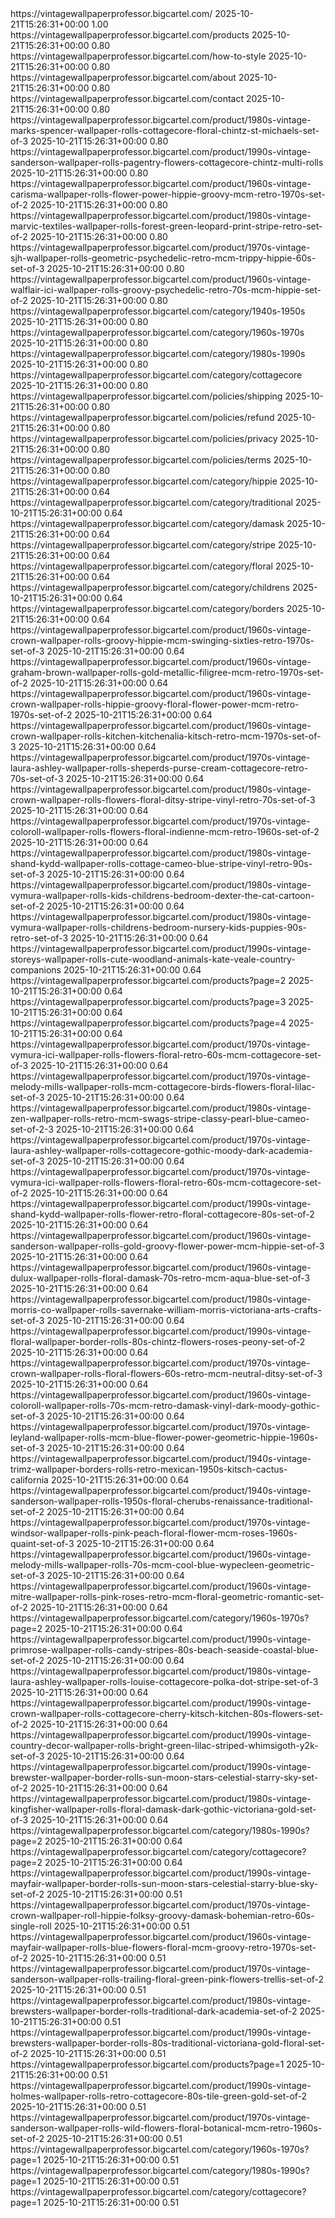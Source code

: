<urlset xmlns="http://www.sitemaps.org/schemas/sitemap/0.9" xmlns:xsi="http://www.w3.org/2001/XMLSchema-instance" xsi:schemaLocation="http://www.sitemaps.org/schemas/sitemap/0.9 http://www.sitemaps.org/schemas/sitemap/0.9/sitemap.xsd">
<!--  created with Free Online Sitemap Generator www.xml-sitemaps.com  -->
<url>
<loc>https://vintagewallpaperprofessor.bigcartel.com/</loc>
<lastmod>2025-10-21T15:26:31+00:00</lastmod>
<priority>1.00</priority>
</url>
<url>
<loc>https://vintagewallpaperprofessor.bigcartel.com/products</loc>
<lastmod>2025-10-21T15:26:31+00:00</lastmod>
<priority>0.80</priority>
</url>
<url>
<loc>https://vintagewallpaperprofessor.bigcartel.com/how-to-style</loc>
<lastmod>2025-10-21T15:26:31+00:00</lastmod>
<priority>0.80</priority>
</url>
<url>
<loc>https://vintagewallpaperprofessor.bigcartel.com/about</loc>
<lastmod>2025-10-21T15:26:31+00:00</lastmod>
<priority>0.80</priority>
</url>
<url>
<loc>https://vintagewallpaperprofessor.bigcartel.com/contact</loc>
<lastmod>2025-10-21T15:26:31+00:00</lastmod>
<priority>0.80</priority>
</url>
<url>
<loc>https://vintagewallpaperprofessor.bigcartel.com/product/1980s-vintage-marks-spencer-wallpaper-rolls-cottagecore-floral-chintz-st-michaels-set-of-3</loc>
<lastmod>2025-10-21T15:26:31+00:00</lastmod>
<priority>0.80</priority>
</url>
<url>
<loc>https://vintagewallpaperprofessor.bigcartel.com/product/1990s-vintage-sanderson-wallpaper-rolls-pagentry-flowers-cottagecore-chintz-multi-rolls</loc>
<lastmod>2025-10-21T15:26:31+00:00</lastmod>
<priority>0.80</priority>
</url>
<url>
<loc>https://vintagewallpaperprofessor.bigcartel.com/product/1960s-vintage-carisma-wallpaper-rolls-flower-power-hippie-groovy-mcm-retro-1970s-set-of-2</loc>
<lastmod>2025-10-21T15:26:31+00:00</lastmod>
<priority>0.80</priority>
</url>
<url>
<loc>https://vintagewallpaperprofessor.bigcartel.com/product/1980s-vintage-marvic-textiles-wallpaper-rolls-forest-green-leopard-print-stripe-retro-set-of-2</loc>
<lastmod>2025-10-21T15:26:31+00:00</lastmod>
<priority>0.80</priority>
</url>
<url>
<loc>https://vintagewallpaperprofessor.bigcartel.com/product/1970s-vintage-sjh-wallpaper-rolls-geometric-psychedelic-retro-mcm-trippy-hippie-60s-set-of-3</loc>
<lastmod>2025-10-21T15:26:31+00:00</lastmod>
<priority>0.80</priority>
</url>
<url>
<loc>https://vintagewallpaperprofessor.bigcartel.com/product/1960s-vintage-walflair-ici-wallpaper-rolls-groovy-psychedelic-retro-70s-mcm-hippie-set-of-2</loc>
<lastmod>2025-10-21T15:26:31+00:00</lastmod>
<priority>0.80</priority>
</url>
<url>
<loc>https://vintagewallpaperprofessor.bigcartel.com/category/1940s-1950s</loc>
<lastmod>2025-10-21T15:26:31+00:00</lastmod>
<priority>0.80</priority>
</url>
<url>
<loc>https://vintagewallpaperprofessor.bigcartel.com/category/1960s-1970s</loc>
<lastmod>2025-10-21T15:26:31+00:00</lastmod>
<priority>0.80</priority>
</url>
<url>
<loc>https://vintagewallpaperprofessor.bigcartel.com/category/1980s-1990s</loc>
<lastmod>2025-10-21T15:26:31+00:00</lastmod>
<priority>0.80</priority>
</url>
<url>
<loc>https://vintagewallpaperprofessor.bigcartel.com/category/cottagecore</loc>
<lastmod>2025-10-21T15:26:31+00:00</lastmod>
<priority>0.80</priority>
</url>
<url>
<loc>https://vintagewallpaperprofessor.bigcartel.com/policies/shipping</loc>
<lastmod>2025-10-21T15:26:31+00:00</lastmod>
<priority>0.80</priority>
</url>
<url>
<loc>https://vintagewallpaperprofessor.bigcartel.com/policies/refund</loc>
<lastmod>2025-10-21T15:26:31+00:00</lastmod>
<priority>0.80</priority>
</url>
<url>
<loc>https://vintagewallpaperprofessor.bigcartel.com/policies/privacy</loc>
<lastmod>2025-10-21T15:26:31+00:00</lastmod>
<priority>0.80</priority>
</url>
<url>
<loc>https://vintagewallpaperprofessor.bigcartel.com/policies/terms</loc>
<lastmod>2025-10-21T15:26:31+00:00</lastmod>
<priority>0.80</priority>
</url>
<url>
<loc>https://vintagewallpaperprofessor.bigcartel.com/category/hippie</loc>
<lastmod>2025-10-21T15:26:31+00:00</lastmod>
<priority>0.64</priority>
</url>
<url>
<loc>https://vintagewallpaperprofessor.bigcartel.com/category/traditional</loc>
<lastmod>2025-10-21T15:26:31+00:00</lastmod>
<priority>0.64</priority>
</url>
<url>
<loc>https://vintagewallpaperprofessor.bigcartel.com/category/damask</loc>
<lastmod>2025-10-21T15:26:31+00:00</lastmod>
<priority>0.64</priority>
</url>
<url>
<loc>https://vintagewallpaperprofessor.bigcartel.com/category/stripe</loc>
<lastmod>2025-10-21T15:26:31+00:00</lastmod>
<priority>0.64</priority>
</url>
<url>
<loc>https://vintagewallpaperprofessor.bigcartel.com/category/floral</loc>
<lastmod>2025-10-21T15:26:31+00:00</lastmod>
<priority>0.64</priority>
</url>
<url>
<loc>https://vintagewallpaperprofessor.bigcartel.com/category/childrens</loc>
<lastmod>2025-10-21T15:26:31+00:00</lastmod>
<priority>0.64</priority>
</url>
<url>
<loc>https://vintagewallpaperprofessor.bigcartel.com/category/borders</loc>
<lastmod>2025-10-21T15:26:31+00:00</lastmod>
<priority>0.64</priority>
</url>
<url>
<loc>https://vintagewallpaperprofessor.bigcartel.com/product/1960s-vintage-crown-wallpaper-rolls-groovy-hippie-mcm-swinging-sixties-retro-1970s-set-of-3</loc>
<lastmod>2025-10-21T15:26:31+00:00</lastmod>
<priority>0.64</priority>
</url>
<url>
<loc>https://vintagewallpaperprofessor.bigcartel.com/product/1960s-vintage-graham-brown-wallpaper-rolls-gold-metallic-filigree-mcm-retro-1970s-set-of-2</loc>
<lastmod>2025-10-21T15:26:31+00:00</lastmod>
<priority>0.64</priority>
</url>
<url>
<loc>https://vintagewallpaperprofessor.bigcartel.com/product/1960s-vintage-crown-wallpaper-rolls-hippie-groovy-floral-flower-power-mcm-retro-1970s-set-of-2</loc>
<lastmod>2025-10-21T15:26:31+00:00</lastmod>
<priority>0.64</priority>
</url>
<url>
<loc>https://vintagewallpaperprofessor.bigcartel.com/product/1960s-vintage-crown-wallpaper-rolls-kitchen-kitchenalia-kitsch-retro-mcm-1970s-set-of-3</loc>
<lastmod>2025-10-21T15:26:31+00:00</lastmod>
<priority>0.64</priority>
</url>
<url>
<loc>https://vintagewallpaperprofessor.bigcartel.com/product/1970s-vintage-laura-ashley-wallpaper-rolls-sheperds-purse-cream-cottagecore-retro-70s-set-of-3</loc>
<lastmod>2025-10-21T15:26:31+00:00</lastmod>
<priority>0.64</priority>
</url>
<url>
<loc>https://vintagewallpaperprofessor.bigcartel.com/product/1980s-vintage-crown-wallpaper-rolls-flowers-floral-ditsy-stripe-vinyl-retro-70s-set-of-3</loc>
<lastmod>2025-10-21T15:26:31+00:00</lastmod>
<priority>0.64</priority>
</url>
<url>
<loc>https://vintagewallpaperprofessor.bigcartel.com/product/1970s-vintage-coloroll-wallpaper-rolls-flowers-floral-indienne-mcm-retro-1960s-set-of-2</loc>
<lastmod>2025-10-21T15:26:31+00:00</lastmod>
<priority>0.64</priority>
</url>
<url>
<loc>https://vintagewallpaperprofessor.bigcartel.com/product/1980s-vintage-shand-kydd-wallpaper-rolls-cottage-cameo-blue-stripe-vinyl-retro-90s-set-of-3</loc>
<lastmod>2025-10-21T15:26:31+00:00</lastmod>
<priority>0.64</priority>
</url>
<url>
<loc>https://vintagewallpaperprofessor.bigcartel.com/product/1980s-vintage-vymura-wallpaper-rolls-kids-childrens-bedroom-dexter-the-cat-cartoon-set-of-2</loc>
<lastmod>2025-10-21T15:26:31+00:00</lastmod>
<priority>0.64</priority>
</url>
<url>
<loc>https://vintagewallpaperprofessor.bigcartel.com/product/1980s-vintage-vymura-wallpaper-rolls-childrens-bedroom-nursery-kids-puppies-90s-retro-set-of-3</loc>
<lastmod>2025-10-21T15:26:31+00:00</lastmod>
<priority>0.64</priority>
</url>
<url>
<loc>https://vintagewallpaperprofessor.bigcartel.com/product/1990s-vintage-storeys-wallpaper-rolls-cute-woodland-animals-kate-veale-country-companions</loc>
<lastmod>2025-10-21T15:26:31+00:00</lastmod>
<priority>0.64</priority>
</url>
<url>
<loc>https://vintagewallpaperprofessor.bigcartel.com/products?page=2</loc>
<lastmod>2025-10-21T15:26:31+00:00</lastmod>
<priority>0.64</priority>
</url>
<url>
<loc>https://vintagewallpaperprofessor.bigcartel.com/products?page=3</loc>
<lastmod>2025-10-21T15:26:31+00:00</lastmod>
<priority>0.64</priority>
</url>
<url>
<loc>https://vintagewallpaperprofessor.bigcartel.com/products?page=4</loc>
<lastmod>2025-10-21T15:26:31+00:00</lastmod>
<priority>0.64</priority>
</url>
<url>
<loc>https://vintagewallpaperprofessor.bigcartel.com/product/1970s-vintage-vymura-ici-wallpaper-rolls-flowers-floral-retro-60s-mcm-cottagecore-set-of-3</loc>
<lastmod>2025-10-21T15:26:31+00:00</lastmod>
<priority>0.64</priority>
</url>
<url>
<loc>https://vintagewallpaperprofessor.bigcartel.com/product/1970s-vintage-melody-mills-wallpaper-rolls-mcm-cottagecore-birds-flowers-floral-lilac-set-of-3</loc>
<lastmod>2025-10-21T15:26:31+00:00</lastmod>
<priority>0.64</priority>
</url>
<url>
<loc>https://vintagewallpaperprofessor.bigcartel.com/product/1980s-vintage-zen-wallpaper-rolls-retro-mcm-swags-stripe-classy-pearl-blue-cameo-set-of-2-3</loc>
<lastmod>2025-10-21T15:26:31+00:00</lastmod>
<priority>0.64</priority>
</url>
<url>
<loc>https://vintagewallpaperprofessor.bigcartel.com/product/1970s-vintage-laura-ashley-wallpaper-rolls-cottagecore-gothic-moody-dark-academia-set-of-3</loc>
<lastmod>2025-10-21T15:26:31+00:00</lastmod>
<priority>0.64</priority>
</url>
<url>
<loc>https://vintagewallpaperprofessor.bigcartel.com/product/1970s-vintage-vymura-ici-wallpaper-rolls-flowers-floral-retro-60s-mcm-cottagecore-set-of-2</loc>
<lastmod>2025-10-21T15:26:31+00:00</lastmod>
<priority>0.64</priority>
</url>
<url>
<loc>https://vintagewallpaperprofessor.bigcartel.com/product/1990s-vintage-shand-kydd-wallpaper-rolls-flower-retro-floral-cottagecore-80s-set-of-2</loc>
<lastmod>2025-10-21T15:26:31+00:00</lastmod>
<priority>0.64</priority>
</url>
<url>
<loc>https://vintagewallpaperprofessor.bigcartel.com/product/1960s-vintage-sanderson-wallpaper-rolls-gold-groovy-flower-power-mcm-hippie-set-of-3</loc>
<lastmod>2025-10-21T15:26:31+00:00</lastmod>
<priority>0.64</priority>
</url>
<url>
<loc>https://vintagewallpaperprofessor.bigcartel.com/product/1960s-vintage-dulux-wallpaper-rolls-floral-damask-70s-retro-mcm-aqua-blue-set-of-3</loc>
<lastmod>2025-10-21T15:26:31+00:00</lastmod>
<priority>0.64</priority>
</url>
<url>
<loc>https://vintagewallpaperprofessor.bigcartel.com/product/1980s-vintage-morris-co-wallpaper-rolls-savernake-william-morris-victoriana-arts-crafts-set-of-3</loc>
<lastmod>2025-10-21T15:26:31+00:00</lastmod>
<priority>0.64</priority>
</url>
<url>
<loc>https://vintagewallpaperprofessor.bigcartel.com/product/1990s-vintage-floral-wallpaper-border-rolls-80s-chintz-flowers-roses-peony-set-of-2</loc>
<lastmod>2025-10-21T15:26:31+00:00</lastmod>
<priority>0.64</priority>
</url>
<url>
<loc>https://vintagewallpaperprofessor.bigcartel.com/product/1970s-vintage-crown-wallpaper-rolls-floral-flowers-60s-retro-mcm-neutral-ditsy-set-of-3</loc>
<lastmod>2025-10-21T15:26:31+00:00</lastmod>
<priority>0.64</priority>
</url>
<url>
<loc>https://vintagewallpaperprofessor.bigcartel.com/product/1960s-vintage-coloroll-wallpaper-rolls-70s-mcm-retro-damask-vinyl-dark-moody-gothic-set-of-3</loc>
<lastmod>2025-10-21T15:26:31+00:00</lastmod>
<priority>0.64</priority>
</url>
<url>
<loc>https://vintagewallpaperprofessor.bigcartel.com/product/1970s-vintage-leyland-wallpaper-rolls-mcm-blue-flower-power-geometric-hippie-1960s-set-of-3</loc>
<lastmod>2025-10-21T15:26:31+00:00</lastmod>
<priority>0.64</priority>
</url>
<url>
<loc>https://vintagewallpaperprofessor.bigcartel.com/product/1940s-vintage-trimz-wallpaper-borders-rolls-retro-mexican-1950s-kitsch-cactus-california</loc>
<lastmod>2025-10-21T15:26:31+00:00</lastmod>
<priority>0.64</priority>
</url>
<url>
<loc>https://vintagewallpaperprofessor.bigcartel.com/product/1940s-vintage-sanderson-wallpaper-rolls-1950s-floral-cherubs-renaissance-traditional-set-of-2</loc>
<lastmod>2025-10-21T15:26:31+00:00</lastmod>
<priority>0.64</priority>
</url>
<url>
<loc>https://vintagewallpaperprofessor.bigcartel.com/product/1970s-vintage-windsor-wallpaper-rolls-pink-peach-floral-flower-mcm-roses-1960s-quaint-set-of-3</loc>
<lastmod>2025-10-21T15:26:31+00:00</lastmod>
<priority>0.64</priority>
</url>
<url>
<loc>https://vintagewallpaperprofessor.bigcartel.com/product/1960s-vintage-melody-mills-wallpaper-rolls-70s-mcm-cool-blue-wypecleen-geometric-set-of-3</loc>
<lastmod>2025-10-21T15:26:31+00:00</lastmod>
<priority>0.64</priority>
</url>
<url>
<loc>https://vintagewallpaperprofessor.bigcartel.com/product/1960s-vintage-mitre-wallpaper-rolls-pink-roses-retro-mcm-floral-geometric-romantic-set-of-2</loc>
<lastmod>2025-10-21T15:26:31+00:00</lastmod>
<priority>0.64</priority>
</url>
<url>
<loc>https://vintagewallpaperprofessor.bigcartel.com/category/1960s-1970s?page=2</loc>
<lastmod>2025-10-21T15:26:31+00:00</lastmod>
<priority>0.64</priority>
</url>
<url>
<loc>https://vintagewallpaperprofessor.bigcartel.com/product/1990s-vintage-primrose-wallpaper-rolls-candy-stripes-80s-beach-seaside-coastal-blue-set-of-2</loc>
<lastmod>2025-10-21T15:26:31+00:00</lastmod>
<priority>0.64</priority>
</url>
<url>
<loc>https://vintagewallpaperprofessor.bigcartel.com/product/1980s-vintage-laura-ashley-wallpaper-rolls-louise-cottagecore-polka-dot-stripe-set-of-3</loc>
<lastmod>2025-10-21T15:26:31+00:00</lastmod>
<priority>0.64</priority>
</url>
<url>
<loc>https://vintagewallpaperprofessor.bigcartel.com/product/1990s-vintage-crown-wallpaper-rolls-cottagecore-cherry-kitsch-kitchen-80s-flowers-set-of-2</loc>
<lastmod>2025-10-21T15:26:31+00:00</lastmod>
<priority>0.64</priority>
</url>
<url>
<loc>https://vintagewallpaperprofessor.bigcartel.com/product/1990s-vintage-country-decor-wallpaper-rolls-bright-green-lilac-striped-whimsigoth-y2k-set-of-3</loc>
<lastmod>2025-10-21T15:26:31+00:00</lastmod>
<priority>0.64</priority>
</url>
<url>
<loc>https://vintagewallpaperprofessor.bigcartel.com/product/1990s-vintage-brewster-wallpaper-border-rolls-sun-moon-stars-celestial-starry-sky-set-of-2</loc>
<lastmod>2025-10-21T15:26:31+00:00</lastmod>
<priority>0.64</priority>
</url>
<url>
<loc>https://vintagewallpaperprofessor.bigcartel.com/product/1980s-vintage-kingfisher-wallpaper-rolls-floral-damask-dark-gothic-victoriana-gold-set-of-3</loc>
<lastmod>2025-10-21T15:26:31+00:00</lastmod>
<priority>0.64</priority>
</url>
<url>
<loc>https://vintagewallpaperprofessor.bigcartel.com/category/1980s-1990s?page=2</loc>
<lastmod>2025-10-21T15:26:31+00:00</lastmod>
<priority>0.64</priority>
</url>
<url>
<loc>https://vintagewallpaperprofessor.bigcartel.com/category/cottagecore?page=2</loc>
<lastmod>2025-10-21T15:26:31+00:00</lastmod>
<priority>0.64</priority>
</url>
<url>
<loc>https://vintagewallpaperprofessor.bigcartel.com/product/1990s-vintage-mayfair-wallpaper-border-rolls-sun-moon-stars-celestial-starry-blue-sky-set-of-2</loc>
<lastmod>2025-10-21T15:26:31+00:00</lastmod>
<priority>0.51</priority>
</url>
<url>
<loc>https://vintagewallpaperprofessor.bigcartel.com/product/1970s-vintage-crown-wallpaper-roll-hippie-folksy-groovy-damask-bohemian-retro-60s-single-roll</loc>
<lastmod>2025-10-21T15:26:31+00:00</lastmod>
<priority>0.51</priority>
</url>
<url>
<loc>https://vintagewallpaperprofessor.bigcartel.com/product/1960s-vintage-mayfair-wallpaper-rolls-blue-flowers-floral-mcm-groovy-retro-1970s-set-of-2</loc>
<lastmod>2025-10-21T15:26:31+00:00</lastmod>
<priority>0.51</priority>
</url>
<url>
<loc>https://vintagewallpaperprofessor.bigcartel.com/product/1970s-vintage-sanderson-wallpaper-rolls-trailing-floral-green-pink-flowers-trellis-set-of-2</loc>
<lastmod>2025-10-21T15:26:31+00:00</lastmod>
<priority>0.51</priority>
</url>
<url>
<loc>https://vintagewallpaperprofessor.bigcartel.com/product/1980s-vintage-brewsters-wallpaper-border-rolls-traditional-dark-academia-set-of-2</loc>
<lastmod>2025-10-21T15:26:31+00:00</lastmod>
<priority>0.51</priority>
</url>
<url>
<loc>https://vintagewallpaperprofessor.bigcartel.com/product/1990s-vintage-brewsters-wallpaper-border-rolls-80s-traditional-victoriana-gold-floral-set-of-2</loc>
<lastmod>2025-10-21T15:26:31+00:00</lastmod>
<priority>0.51</priority>
</url>
<url>
<loc>https://vintagewallpaperprofessor.bigcartel.com/products?page=1</loc>
<lastmod>2025-10-21T15:26:31+00:00</lastmod>
<priority>0.51</priority>
</url>
<url>
<loc>https://vintagewallpaperprofessor.bigcartel.com/product/1990s-vintage-holmes-wallpaper-rolls-retro-cottagecore-80s-tile-green-gold-set-of-2</loc>
<lastmod>2025-10-21T15:26:31+00:00</lastmod>
<priority>0.51</priority>
</url>
<url>
<loc>https://vintagewallpaperprofessor.bigcartel.com/product/1970s-vintage-sanderson-wallpaper-rolls-wild-flowers-floral-botanical-mcm-retro-1960s-set-of-2</loc>
<lastmod>2025-10-21T15:26:31+00:00</lastmod>
<priority>0.51</priority>
</url>
<url>
<loc>https://vintagewallpaperprofessor.bigcartel.com/category/1960s-1970s?page=1</loc>
<lastmod>2025-10-21T15:26:31+00:00</lastmod>
<priority>0.51</priority>
</url>
<url>
<loc>https://vintagewallpaperprofessor.bigcartel.com/category/1980s-1990s?page=1</loc>
<lastmod>2025-10-21T15:26:31+00:00</lastmod>
<priority>0.51</priority>
</url>
<url>
<loc>https://vintagewallpaperprofessor.bigcartel.com/category/cottagecore?page=1</loc>
<lastmod>2025-10-21T15:26:31+00:00</lastmod>
<priority>0.51</priority>
</url>
</urlset>
